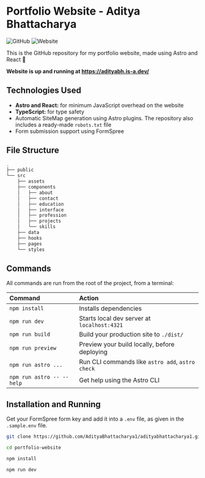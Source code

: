 # Portfolio Website - Aditya Bhattacharya

<p>
	<img alt="GitHub" src="https://img.shields.io/github/license/AdityaBhattacharya1/adityabhattacharya1.github.io?color=red&style=for-the-badge">
	<img alt="Website" src="https://img.shields.io/website?down_color=red&down_message=currently%20down&style=for-the-badge&up_color=dark%20green&up_message=up%20and%20running&url=https%3A%2F%2Fadityabh.is-a.dev/">
</p>

This is the GitHub repository for my portfolio website, made using Astro and React 🚀

**Website is up and running at https://adityabh.is-a.dev/**

## Technologies Used

-   **Astro and React:** for minimum JavaScript overhead on the website
-   **TypeScript:** for type safety
-   Automatic SiteMap generation using Astro plugins. The repository also includes a ready-made `robots.txt` file
-   Form submission support using FormSpree

## File Structure

```sh
.
├── public
└── src
    ├── assets
    ├── components
    │   ├── about
    │   ├── contact
    │   ├── education
    │   ├── interface
    │   ├── profession
    │   ├── projects
    │   └── skills
    ├── data
    ├── hooks
    ├── pages
    └── styles
```

## Commands

All commands are run from the root of the project, from a terminal:

| Command                   | Action                                           |
| :------------------------ | :----------------------------------------------- |
| `npm install`             | Installs dependencies                            |
| `npm run dev`             | Starts local dev server at `localhost:4321`      |
| `npm run build`           | Build your production site to `./dist/`          |
| `npm run preview`         | Preview your build locally, before deploying     |
| `npm run astro ...`       | Run CLI commands like `astro add`, `astro check` |
| `npm run astro -- --help` | Get help using the Astro CLI                     |

## Installation and Running

Get your FormSpree form key and add it into a `.env` file, as given in the `.sample.env` file.

```sh
git clone https://github.com/AdityaBhattacharya1/adityabhattacharya1.github.io portfolio-website

cd portfolio-website

npm install

npm run dev
```
